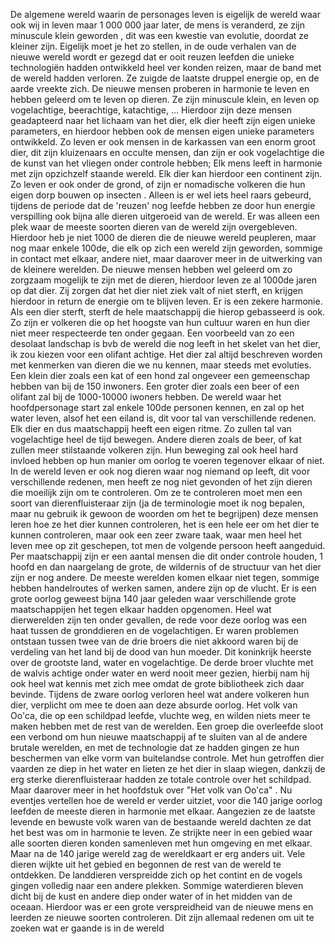 De algemene wereld waarin de personages leven is eigelijk de wereld waar ook wij in leven maar 1 000 000 jaar later, de mens is veranderd, ze zijn minuscule klein geworden , dit was een kwestie van evolutie, doordat ze kleiner zijn. Eigelijk moet je het zo stellen, in de oude verhalen van de nieuwe wereld wordt er gezegd dat er ooit reuzen leefden die unieke technologiën hadden ontwikkeld heel ver konden reizen, maar de band met de wereld hadden verloren. Ze zuigde de laatste druppel energie op, en de aarde vreekte zich. De nieuwe mensen proberen in harmonie te leven en hebben geleerd om te leven op dieren. Ze zijn minuscule klein, en leven op vogelachtige, beerachtige, katachtige, … Hierdoor zijn deze mensen geadapteerd naar het lichaam van het dier, elk dier heeft zijn eigen unieke parameters, en hierdoor hebben ook de mensen eigen unieke parameters ontwikkeld. Zo leven er ook mensen in de karkassen van een enorm groot dier, dit zijn kluizenaars en occulte mensen, dan zijn er ook vogelachtige die de kunst van het vliegen onder controle hebben; Elk mens leeft in harmonie met zijn opzichzelf staande wereld. Elk dier kan hierdoor een continent zijn. Zo leven er ook onder de grond, of zijn er nomadische volkeren die hun eigen dorp bouwen op insecten . Alleen is er wel iets heel raars gebeurd, tijdens de periode dat de 'reuzen' nog leefde hebben ze door hun energie verspilling ook bijna alle dieren uitgeroeid van de wereld. Er was alleen een plek waar de meeste soorten dieren van de wereld zijn overgebleven. Hierdoor heb je niet 1000 de dieren die de nieuwe wereld peupleren, maar nog maar enkele 100de, die elk op zich een wereld zijn geworden, sommige in contact met elkaar, andere niet, maar daarover meer in de uitwerking van de kleinere werelden. De nieuwe mensen hebben wel geleerd om zo zorgzaam mogelijk te zijn met de dieren, hierdoor leven ze al 1000de jaren op dat dier. Zij zorgen dat het dier niet ziek valt of niet sterft, en krijgen hierdoor in return de energie om te blijven leven. Er is een zekere harmonie. Als een dier sterft, sterft de hele maatschappij die hierop gebasseerd is ook. Zo zijn er volkeren die op het hoogste van hun cultuur waren en hun dier niet meer respecteerde ten onder gegaan. Een voorbeeld van zo een desolaat landschap is bvb de wereld die nog leeft in het skelet van het dier, ik zou kiezen voor een olifant achtige. Het dier zal altijd beschreven worden met kenmerken van dieren die we nu kennen, maar steeds met evoluties. Een klein dier zoals een kat of een hond zal ongeveer een gemeenschap hebben van bij de 150 inwoners. Een groter dier zoals een beer of een olifant zal bij de 1000-10000 iwoners hebben. De wereld waar het hoofdpersonage start zal enkele 100de personen kennen, en zal op het water leven, alsof het een eiland is, dit voor tal van verschillende redenen. Elk dier en dus maatschappij heeft een eigen ritme. Zo zullen tal van vogelachtige heel de tijd bewegen. Andere dieren zoals de beer, of kat zullen meer stilstaande volkeren zijn. Hun beweging zal ook heel hard invloed hebben op hun manier om oorlog te voeren tegenover elkaar of niet.
In de wereld leven er ook nog dieren waar nog niemand op leeft, dit voor verschillende redenen, men heeft ze nog niet gevonden of het zijn dieren die moeilijk zijn om te controleren. Om ze te controleren moet men een soort van dierenfluisteraar zijn (ja de terminologie moet ik nog bepalen, maar nu gebruik ik gewoon de woorden om het te begrijpen) deze mensen leren hoe ze het dier kunnen controleren, het is een hele eer om het dier te kunnen controleren, maar ook een zeer zware taak, waar men heel het leven mee op zit geschepen, tot men de volgende persoon heeft aangeduid. Per maatschappij zijn er een aantal mensen die dit onder controle houden, 1 hoofd en dan naargelang de grote, de wildernis of de structuur van het dier zijn er nog andere. De meeste werelden komen elkaar niet tegen, sommige hebben handelroutes of werken samen, andere zijn op de vlucht. Er is een grote oorlog geweest bijna 140 jaar geleden waar verschillende grote maatschappijen het tegen elkaar hadden opgenomen. Heel wat dierwerelden zijn ten onder gevallen, de rede voor deze oorlog was een haat tussen de gronddieren en de vogelachtigen. Er waren problemen ontstaan tussen twee van de drie broers die niet akkoord waren bij de verdeling van het land bij de dood van hun moeder. Dit koninkrijk heerste over de grootste land, water en vogelachtige. De derde broer vluchte met de walvis achtige onder water en werd nooit meer gezien, hierbij nam hij ook heel wat kennis met zich mee omdat de grote bibliotheek zich daar bevinde. Tijdens de zware oorlog verloren heel wat andere volkeren hun dier, verplicht om mee te doen aan deze absurde oorlog. Het volk van Oo'ca, die op een schildpad leefde, vluchte weg, en wilden niets meer te maken hebben met de rest van de werelden. Een groep die overleefde sloot een verbond om hun nieuwe maatschappij af te sluiten van al de andere brutale werelden, en met de technologie dat ze hadden gingen ze hun beschermen van elke vorm van buitelandse controle. Met hun getroffen dier vaarden ze diep in het water en lieten ze het dier in slaap wiegen, dankzij de erg sterke dierenfluisteraar hadden ze totale controle over het schildpad. Maar daarover meer in het hoofdstuk over "Het volk van Oo'ca" . Nu eventjes vertellen hoe de wereld er verder uitziet, voor die 140 jarige oorlog leefden de meeste dieren in harmonie met elkaar. Aangezien ze de laatste levende en bewuste volk waren van de bestaande wereld dachten ze dat het best was om in harmonie te leven. Ze strijkte neer in een gebied waar alle soorten dieren konden samenleven met hun omgeving en met elkaar. Maar na de 140 jarige wereld zag de wereldkaart er erg anders uit. Vele dieren wijkte uit het gebied en begonnen de rest van de wereld te ontdekken. De landdieren verspreidde zich op het contint en de vogels gingen volledig naar een andere plekken. Sommige waterdieren bleven dicht bij de kust en andere diep onder water of in het midden van de oceaan. Hierdoor was er een grote verspreidheid van de nieuwe mens en leerden ze nieuwe soorten controleren. Dit zijn allemaal redenen om uit te zoeken wat er gaande is in de wereld
